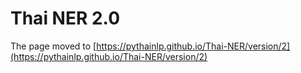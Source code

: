 # Thai NER 2.0
The page moved to [https://pythainlp.github.io/Thai-NER/version/2](https://pythainlp.github.io/Thai-NER/version/2)
